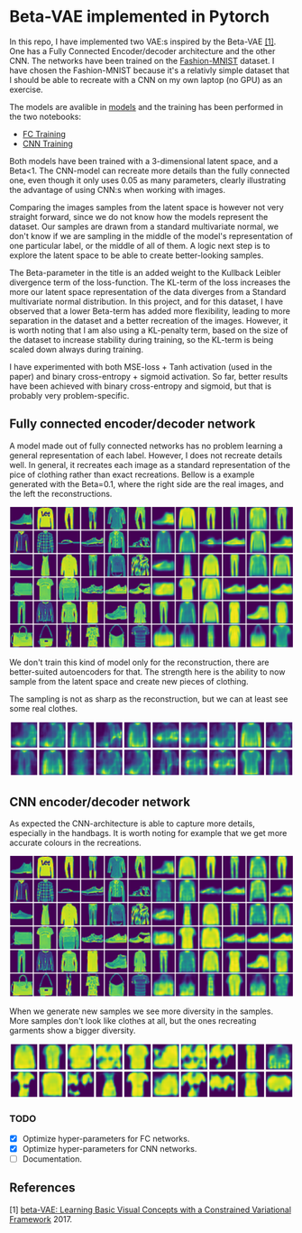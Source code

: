 # Beta-VAE implemented in Pytorch

In this repo, I have implemented two VAE:s inspired by the Beta-VAE [[1]](#1). One has a Fully Connected Encoder/decoder architecture and the other CNN. The networks have been trained on the [Fashion-MNIST](https://github.com/zalandoresearch/fashion-mnist) dataset. I have chosen the Fashion-MNIST because it's a relativly simple dataset that I should be able to recreate with a CNN on my own laptop (no GPU) as an exercise.

The models are avalible in [models](models.py) and the training has been performed in the two notebooks:
* [FC Training](Fully_Connected_VAE.ipynb)
* [CNN Training](CNN_VAE.ipynb)

Both models have been trained with a 3-dimensional latent space, and a Beta<1. The CNN-model can recreate more details than the fully connected one, even though it only uses 0.05 as many parameters, clearly illustrating the advantage of using CNN:s when working with images. 

Comparing the images samples from the latent space is however not very straight forward, since we do not know how the models represent the dataset. Our samples are drawn from a standard multivariate normal, we don't know if we are sampling in the middle of the model's representation of one particular label, or the middle of all of them. A logic next step is to explore the latent space to be able to create better-looking samples. 

The Beta-parameter in the title is an added weight to the Kullback Leibler divergence term of the loss-function. The KL-term of the loss increases the more our latent space representation of the data diverges from a Standard multivariate normal distribution. In this project, and for this dataset, I have observed that a lower Beta-term has added more flexibility, leading to more separation in the dataset and a better recreation of the images. However, it is worth noting that I am also using a KL-penalty term, based on the size of the dataset to increase stability during training, so the KL-term is being scaled down always during training.


I have experimented with both MSE-loss + Tanh activation (used in the paper) and binary cross-entropy + sigmoid activation. So far, better results have been achieved with binary cross-entropy and sigmoid, but that is probably very problem-specific. 


## Fully connected encoder/decoder network
A model made out of fully connected networks has no problem learning a general representation of each label. However, I does not recreate details well. In general, it recreates each image as a standard representation of the pice of clothing rather than exact recreations. Bellow is a example generated with the Beta=0.1, where the right side are the real images, and the left the reconstructions.

![Alt text](/img/fc_results.png?raw=true "FC-VAE reconstruction")


We don't train this kind of model only for the reconstruction, there are better-suited autoencoders for that. The strength here is the ability to now sample from the latent space and create new pieces of clothing. 

The sampling is not as sharp as the reconstruction, but we can at least see some real clothes.

![Alt text](/img/fc_samples.png?raw=true "FC-VAE Samples")



## CNN encoder/decoder network
As expected the CNN-architecture is able to capture more details, especially in the handbags. It is worth noting for example that we get more accurate colours in the recreations. 

![Alt text](/img/cnn_result.png?raw=true "CNN-VAE reconstruction")

When we generate new samples we see more diversity in the samples. More samples don't look like clothes at all, but the ones recreating garments show a bigger diversity. 

![Alt text](/img/cnn_samples.png?raw=true "CNN-VAE samples")


### TODO
- [x] Optimize hyper-parameters for FC networks.
- [x] Optimize hyper-parameters for CNN networks.
- [ ] Documentation.

## References
<a id="1">[1]</a> 
[beta-VAE: Learning Basic Visual Concepts with a Constrained Variational Framework](https://openreview.net/forum?id=Sy2fzU9gl) 2017.
